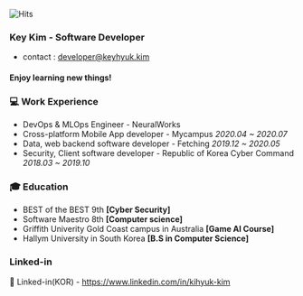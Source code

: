 ![Hits](https://hits.seeyoufarm.com/api/count/incr/badge.svg?url=https://github.com/KimKiHyuk)
### Key Kim - Software Developer
* contact : developer@keyhyuk.kim
#### Enjoy learning new things!

### 💻 Work Experience
* DevOps & MLOps Engineer - NeuralWorks 
* Cross-platform Mobile App developer - Mycampus *2020.04 ~ 2020.07*
* Data, web backend software developer - Fetching  *2019.12 ~ 2020.05*
* Security, Client software developer - Republic of Korea Cyber Command *2018.03 ~ 2019.10*

### 🎓 Education
* BEST of the BEST 9th **[Cyber Security]**
* Software Maestro 8th  **[Computer science]**
* Griffith Univerity Gold Coast campus in Australia **[Game AI Course]**
* Hallym University in South Korea **[B.S in Computer Science]**


### Linked-in
👔 Linked-in(KOR) - https://www.linkedin.com/in/kihyuk-kim
